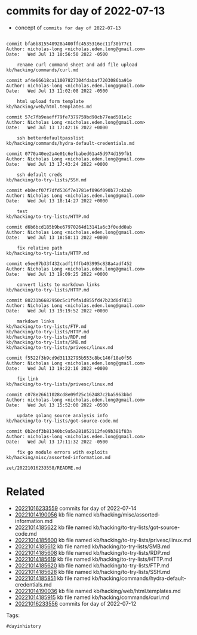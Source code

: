 # commits for day of 2022-07-13

- concept of `commits for day of 2022-07-13`

```

commit bfa6b815540928a400ffc4535316ec11f30b77c1
Author: nicholas-long <nicholas.eden.long@gmail.com>
Date:   Wed Jul 13 10:56:50 2022 -0500

    rename curl command sheet and add file upload
kb/hacking/commands/curl.md

commit af4e66618ca11007827304fdabaf7203086ba91e
Author: nicholas-long <nicholas.eden.long@gmail.com>
Date:   Wed Jul 13 11:02:08 2022 -0500

    html upload form template
kb/hacking/web/html.templates.md

commit 57c7fb9eaeff79fe7379759bd90cb77ead501e1c
Author: Nicholas Long <nicholas.eden.long@gmail.com>
Date:   Wed Jul 13 17:42:16 2022 +0000

    ssh betterdefaultpasslist
kb/hacking/commands/hydra-default-credentials.md

commit 0770a40ee2a4e01c6efbabed61a45d974d159fb1
Author: Nicholas Long <nicholas.eden.long@gmail.com>
Date:   Wed Jul 13 17:43:24 2022 +0000

    ssh default creds
kb/hacking/to-try-lists/SSH.md

commit eb0ecf07f7dfd536f7e1781ef096f090b77c42ab
Author: Nicholas Long <nicholas.eden.long@gmail.com>
Date:   Wed Jul 13 18:14:27 2022 +0000

    test
kb/hacking/to-try-lists/HTTP.md

commit d6b6bcd185b9be67970264d13141a6c3f0edd0ab
Author: Nicholas Long <nicholas.eden.long@gmail.com>
Date:   Wed Jul 13 18:58:11 2022 +0000

    fix relative path
kb/hacking/to-try-lists/HTTP.md

commit e5ee87b33f432cadf1fffb403995c838a4adf452
Author: Nicholas Long <nicholas.eden.long@gmail.com>
Date:   Wed Jul 13 19:09:25 2022 +0000

    convert lists to markdown links
kb/hacking/to-try-lists/HTTP.md

commit 80231b6682950c5c1f9fa1d855fd47b23d0d7d13
Author: Nicholas Long <nicholas.eden.long@gmail.com>
Date:   Wed Jul 13 19:19:52 2022 +0000

    markdown links
kb/hacking/to-try-lists/FTP.md
kb/hacking/to-try-lists/HTTP.md
kb/hacking/to-try-lists/RDP.md
kb/hacking/to-try-lists/SMB.md
kb/hacking/to-try-lists/privesc/linux.md

commit f5522f3b9cd9d31132795b553c8bc146f18e0f56
Author: Nicholas Long <nicholas.eden.long@gmail.com>
Date:   Wed Jul 13 19:22:16 2022 +0000

    fix link
kb/hacking/to-try-lists/privesc/linux.md

commit c078e26611028cd8e09f25c162487c2ba5963bbd
Author: nicholas-long <nicholas.eden.long@gmail.com>
Date:   Wed Jul 13 15:52:00 2022 -0500

    update golang source analysis info
kb/hacking/to-try-lists/got-source-code.md

commit 0b2edf3b81340bc9a5a281052112fe09b381f83a
Author: nicholas-long <nicholas.eden.long@gmail.com>
Date:   Wed Jul 13 17:11:32 2022 -0500

    fix go module errors with exploits
kb/hacking/misc/assorted-information.md
```

` zet/20221016233558/README.md `

# Related

- [20221016233559](/zet/20221016233559/README.md) commits for day of 2022-07-14
- [20221014190056](/zet/20221014190056/README.md) kb file named kb/hacking/misc/assorted-information.md
- [20221014185622](/zet/20221014185622/README.md) kb file named kb/hacking/to-try-lists/got-source-code.md
- [20221014185600](/zet/20221014185600/README.md) kb file named kb/hacking/to-try-lists/privesc/linux.md
- [20221014185612](/zet/20221014185612/README.md) kb file named kb/hacking/to-try-lists/SMB.md
- [20221014185608](/zet/20221014185608/README.md) kb file named kb/hacking/to-try-lists/RDP.md
- [20221014185619](/zet/20221014185619/README.md) kb file named kb/hacking/to-try-lists/HTTP.md
- [20221014185620](/zet/20221014185620/README.md) kb file named kb/hacking/to-try-lists/FTP.md
- [20221014185628](/zet/20221014185628/README.md) kb file named kb/hacking/to-try-lists/SSH.md
- [20221014185851](/zet/20221014185851/README.md) kb file named kb/hacking/commands/hydra-default-credentials.md
- [20221014190036](/zet/20221014190036/README.md) kb file named kb/hacking/web/html.templates.md
- [20221014185915](/zet/20221014185915/README.md) kb file named kb/hacking/commands/curl.md
- [20221016233556](/zet/20221016233556/README.md) commits for day of 2022-07-12

Tags:

    #dayinhistory
